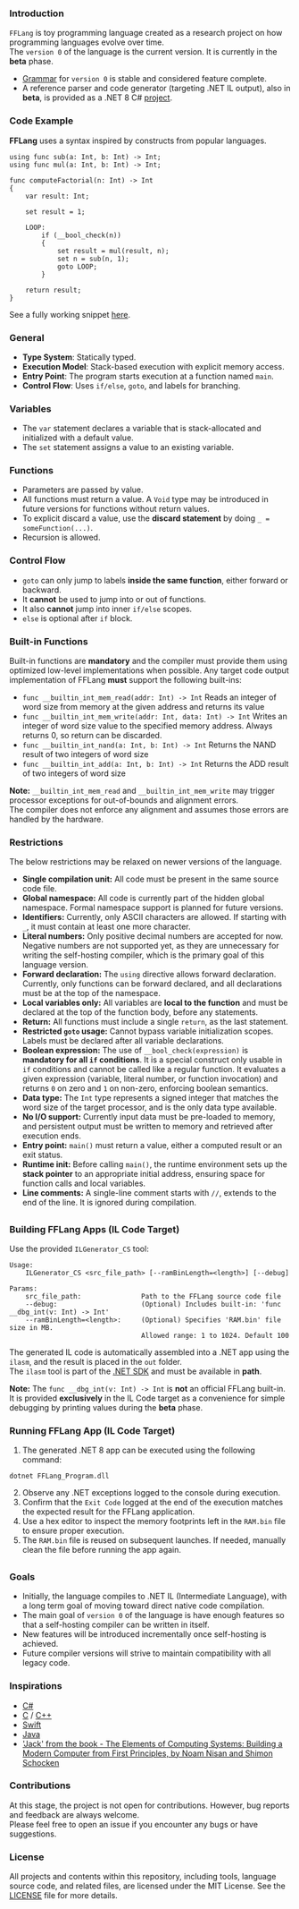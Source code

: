 ### Introduction

`FFLang` is toy programming language created as a research project on how programming languages evolve over time.  
The `version 0` of the language is the current version. It is currently in the **beta** phase.
- [Grammar](grammar.txt) for `version 0` is stable and considered feature complete.
- A reference parser and code generator (targeting .NET IL output), also in **beta**, is provided as a .NET 8 C# [project](ILGenerator_CS_beta).

### Code Example

**FFLang** uses a syntax inspired by constructs from popular languages.  
```fflang
using func sub(a: Int, b: Int) -> Int;
using func mul(a: Int, b: Int) -> Int;

func computeFactorial(n: Int) -> Int
{
    var result: Int;

    set result = 1;

    LOOP:
        if (__bool_check(n))
        {
            set result = mul(result, n);
            set n = sub(n, 1);
            goto LOOP;
        }

    return result;
}
```
See a fully working snippet [here](snippet.txt).

### General
- **Type System**: Statically typed.
- **Execution Model**: Stack-based execution with explicit memory access.
- **Entry Point**: The program starts execution at a function named `main`.
- **Control Flow**: Uses `if/else`, `goto`, and labels for branching.

### Variables

- The `var` statement declares a variable that is stack-allocated and initialized with a default value.
- The `set` statement assigns a value to an existing variable.

### Functions

- Parameters are passed by value.
- All functions must return a value. A `Void` type may be introduced in future versions for functions without return values.
- To explicit discard a value, use the **discard statement** by doing `_ = someFunction(...)`.
- Recursion is allowed.

### Control Flow

- `goto` can only jump to labels **inside the same function**, either forward or backward.
- It **cannot** be used to jump into or out of functions.
- It also **cannot** jump into inner `if/else` scopes.
- `else` is optional after `if` block.

### Built-in Functions

Built-in functions are **mandatory** and the compiler must provide them using optimized low-level implementations when possible.
Any target code output implementation of FFLang **must** support the following built-ins:

- `func __builtin_int_mem_read(addr: Int) -> Int` Reads an integer of word size from memory at the given address and returns its value
- `func __builtin_int_mem_write(addr: Int, data: Int) -> Int` Writes an integer of word size value to the specified memory address. Always returns 0, so return can be discarded.
- `func __builtin_int_nand(a: Int, b: Int) -> Int` Returns the NAND result of two integers of word size
- `func __builtin_int_add(a: Int, b: Int) -> Int` Returns the ADD result of two integers of word size

**Note:** `__builtin_int_mem_read` and `__builtin_int_mem_write` may trigger processor exceptions for out-of-bounds and alignment errors.  
The compiler does not enforce any alignment and assumes those errors are handled by the hardware.

### Restrictions

The below restrictions may be relaxed on newer versions of the language.

- **Single compilation unit:** All code must be present in the same source code file.
- **Global namespace:** All code is currently part of the hidden global namespace. Formal namespace support is planned for future versions.
- **Identifiers:** Currently, only ASCII characters are allowed. If starting with `_`, it must contain at least one more character.
- **Literal numbers:** Only positive decimal numbers are accepted for now. Negative numbers are not supported yet, as they are unnecessary for writing the self-hosting compiler, which is the primary goal of this language version.
- **Forward declaration:** The `using` directive allows forward declaration. Currently, only functions can be forward declared, and all declarations must be at the top of the namespace.
- **Local variables only:** All variables are **local to the function** and must be declared at the top of the function body, before any statements.
- **Return:** All functions must include a single `return`, as the last statement.
- **Restricted `goto` usage:** Cannot bypass variable initialization scopes. Labels must be declared after all variable declarations.
- **Boolean expression:** The use of `__bool_check(expression)` is **mandatory for all `if` conditions**. It is a special construct only usable in `if` conditions and cannot be called like a regular function. It evaluates a given expression (variable, literal number, or function invocation) and returns `0` on zero and `1` on non-zero, enforcing boolean semantics.
- **Data type:** The `Int` type represents a signed integer that matches the word size of the target processor, and is the only data type available.
- **No I/O support:** Currently input data must be pre-loaded to memory, and persistent output must be written to memory and retrieved after execution ends.
- **Entry point:** `main()` must return a value, either a computed result or an exit status.
- **Runtime init:** Before calling `main()`, the runtime environment sets up the **stack pointer** to an appropriate initial address, ensuring space for function calls and local variables.
- **Line comments:** A single-line comment starts with `//`, extends to the end of the line. It is ignored during compilation.

##

### Building FFLang Apps (IL Code Target)

Use the provided `ILGenerator_CS` tool:
```
Usage:
    ILGenerator_CS <src_file_path> [--ramBinLength=<length>] [--debug]

Params:
    src_file_path:               Path to the FFLang source code file
    --debug:                     (Optional) Includes built-in: 'func __dbg_int(v: Int) -> Int'
    --ramBinLength=<length>:     (Optional) Specifies 'RAM.bin' file size in MB.
                                 Allowed range: 1 to 1024. Default 100
```
The generated IL code is automatically assembled into a .NET app using the `ilasm`, and the result is placed in the `out` folder.  
The `ilasm` tool is part of the [.NET SDK](https://github.com/dotnet/runtime/tree/main/src/coreclr/ilasm) and must be available in **path**.

**Note:** The `func __dbg_int(v: Int) -> Int` is **not** an official FFLang built-in.  
It is provided **exclusively** in the IL Code target as a convenience for simple debugging by printing values during the **beta** phase.

### Running FFLang App (IL Code Target)

1. The generated .NET 8 app can be executed using the following command:
```
dotnet FFLang_Program.dll
```
2. Observe any .NET exceptions logged to the console during execution.
3. Confirm that the `Exit Code` logged at the end of the execution matches the expected result for the FFLang application.
4. Use a hex editor to inspect the memory footprints left in the `RAM.bin` file to ensure proper execution.
5. The `RAM.bin` file is reused on subsequent launches. If needed, manually clean the file before running the app again.

##

### Goals

- Initially, the language compiles to .NET IL (Intermediate Language), with a long term goal of moving toward direct native code compilation.
- The main goal of `version 0` of the language is have enough features so that a self-hosting compiler can be written in itself.
- New features will be introduced incrementally once self-hosting is achieved.
- Future compiler versions will strive to maintain compatibility with all legacy code.

### Inspirations

- [C#](https://learn.microsoft.com/en-us/dotnet/csharp/)
- [C](https://en.cppreference.com/w/c) / [C++](https://en.cppreference.com/w/cpp)
- [Swift](https://www.swift.org/)
- [Java](https://dev.java/)
- ['Jack' from the book - The Elements of Computing Systems: Building a Modern Computer from First Principles, by Noam Nisan and Shimon Schocken](https://www.amazon.com/Elements-Computing-Systems-second-Principles/dp/0262539802/)

### Contributions

At this stage, the project is not open for contributions. However, bug reports and feedback are always welcome.  
Please feel free to open an issue if you encounter any bugs or have suggestions.

### License

All projects and contents within this repository, including tools, language source code, and related files, are licensed under the MIT License. See the [LICENSE](LICENSE) file for more details.